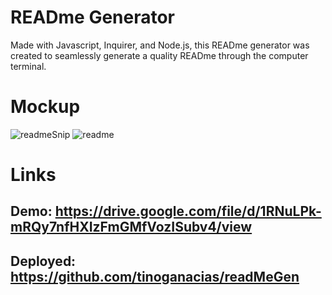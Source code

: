 # READme Generator

Made with Javascript, Inquirer, and Node.js, this READme generator was created to seamlessly generate a quality READme through the computer terminal.

# Mockup

![readmeSnip](https://user-images.githubusercontent.com/84544540/129463450-c2843ea7-b21c-4eba-a929-1949a4e0e4d1.png)
![readme](https://user-images.githubusercontent.com/84544540/129463457-518d4cc9-c07d-4e95-8a5e-f43769ffcbfc.PNG)

# Links

## Demo: https://drive.google.com/file/d/1RNuLPk-mRQy7nfHXIzFmGMfVozISubv4/view
## Deployed: https://github.com/tinoganacias/readMeGen
